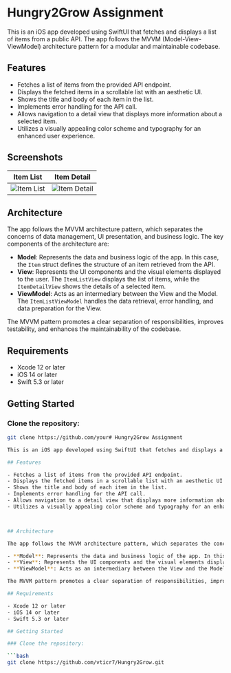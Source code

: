 # Hungry2Grow Assignment

This is an iOS app developed using SwiftUI that fetches and displays a list of items from a public API. The app follows the MVVM (Model-View-ViewModel) architecture pattern for a modular and maintainable codebase.

## Features

- Fetches a list of items from the provided API endpoint.
- Displays the fetched items in a scrollable list with an aesthetic UI.
- Shows the title and body of each item in the list.
- Implements error handling for the API call.
- Allows navigation to a detail view that displays more information about a selected item.
- Utilizes a visually appealing color scheme and typography for an enhanced user experience.

## Screenshots

| Item List | Item Detail |
|-----------|-------------|
| ![Item List](URL_TO_ITEM_LIST_IMAGE) | ![Item Detail](URL_TO_ITEM_DETAIL_IMAGE) |

## Architecture

The app follows the MVVM architecture pattern, which separates the concerns of data management, UI presentation, and business logic. The key components of the architecture are:

- **Model**: Represents the data and business logic of the app. In this case, the `Item` struct defines the structure of an item retrieved from the API.
- **View**: Represents the UI components and the visual elements displayed to the user. The `ItemListView` displays the list of items, while the `ItemDetailView` shows the details of a selected item.
- **ViewModel**: Acts as an intermediary between the View and the Model. The `ItemListViewModel` handles the data retrieval, error handling, and data preparation for the View.

The MVVM pattern promotes a clear separation of responsibilities, improves testability, and enhances the maintainability of the codebase.

## Requirements

- Xcode 12 or later
- iOS 14 or later
- Swift 5.3 or later

## Getting Started

### Clone the repository:

```bash
git clone https://github.com/your# Hungry2Grow Assignment

This is an iOS app developed using SwiftUI that fetches and displays a list of items from a public API. The app follows the MVVM (Model-View-ViewModel) architecture pattern for a modular and maintainable codebase.

## Features

- Fetches a list of items from the provided API endpoint.
- Displays the fetched items in a scrollable list with an aesthetic UI.
- Shows the title and body of each item in the list.
- Implements error handling for the API call.
- Allows navigation to a detail view that displays more information about a selected item.
- Utilizes a visually appealing color scheme and typography for an enhanced user experience.



## Architecture

The app follows the MVVM architecture pattern, which separates the concerns of data management, UI presentation, and business logic. The key components of the architecture are:

- **Model**: Represents the data and business logic of the app. In this case, the `Item` struct defines the structure of an item retrieved from the API.
- **View**: Represents the UI components and the visual elements displayed to the user. The `ItemListView` displays the list of items, while the `ItemDetailView` shows the details of a selected item.
- **ViewModel**: Acts as an intermediary between the View and the Model. The `ItemListViewModel` handles the data retrieval, error handling, and data preparation for the View.

The MVVM pattern promotes a clear separation of responsibilities, improves testability, and enhances the maintainability of the codebase.

## Requirements

- Xcode 12 or later
- iOS 14 or later
- Swift 5.3 or later

## Getting Started

### Clone the repository:

```bash
git clone https://github.com/vticr7/Hungry2Grow.git


